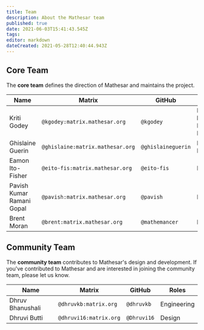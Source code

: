 ```yaml
---
title: Team
description: About the Mathesar team
published: true
date: 2021-06-03T15:41:43.545Z
tags: 
editor: markdown
dateCreated: 2021-05-28T12:40:44.943Z
---
```


## Core Team
The **core team** defines the direction of Mathesar and maintains the project.

| **Name** | **Matrix** | **GitHub** | **Roles** |
|-|-|-|-|
| Kriti Godey | `@kgodey:matrix.mathesar.org` | `@kgodey` | Project lead, Product, Engineering |
| Ghislaine Guerin | `@ghislaine:matrix.mathesar.org` | `@ghislaineguerin` | Product, Design |
| Eamon Ito-Fisher | `@eito-fis:matrix.mathesar.org` | `@eito-fis` | Engineering |
| Pavish Kumar Ramani Gopal | `@pavish:matrix.mathesar.org` | `@pavish` | Engineering |
| Brent Moran | `@brent:matrix.mathesar.org` | `@mathemancer` | Engineering |

## Community Team
The **community team** contributes to Mathesar's design and development. If you've contributed to Mathesar and are interested in joining the community team, please let us know.

| **Name** | **Matrix** | **GitHub** | **Roles** |
|-|-|-|-|
| Dhruv Bhanushali | `@dhruvkb:matrix.org` | `@dhruvkb` | Engineering |
| Dhruvi Butti | `@dhruvi16:matrix.org` | `@Dhruvi16` | Design |